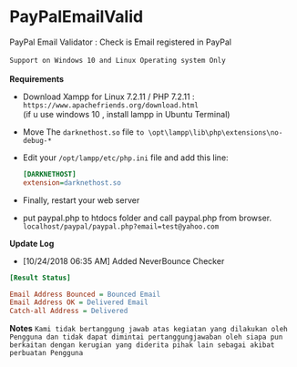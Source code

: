 # PayPalEmailValid
PayPal Email Validator : Check is Email registered in PayPal<br><br>
`Support on Windows 10 and Linux Operating system Only`<br><br>
**Requirements**

* Download Xampp for Linux 7.2.11 / PHP 7.2.11 : `https://www.apachefriends.org/download.html`<br/>
(if u use windows 10 , install lampp in Ubuntu Terminal)

* Move The `darknethost.so` file `to \opt\lampp\lib\php\extensions\no-debug-*`
* Edit your `/opt/lampp/etc/php.ini` file and add this line:
   ```ini
   [DARKNETHOST]
   extension=darknethost.so
   ```
* Finally, restart your web server

* put paypal.php to htdocs folder and call paypal.php from browser.<br/>
`localhost/paypal/paypal.php?email=test@yahoo.com`

**Update Log**
* [10/24/2018 06:35 AM] Added NeverBounce Checker
```ini
[Result Status]

Email Address Bounced = Bounced Email
Email Address OK = Delivered Email
Catch-all Address = Delivered
```
**Notes**
`Kami tidak bertanggung jawab atas kegiatan yang dilakukan oleh Pengguna dan tidak dapat dimintai pertanggungjawaban oleh siapa pun berkaitan dengan kerugian yang diderita pihak lain sebagai akibat perbuatan Pengguna`

